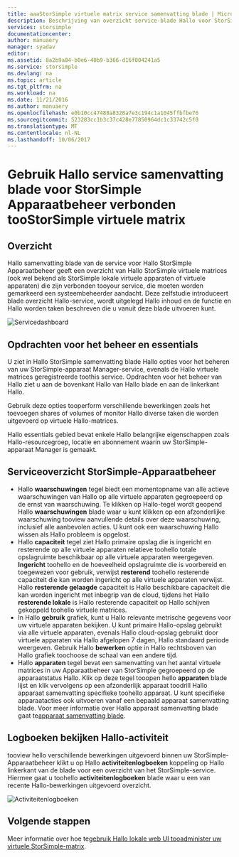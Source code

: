 ```yaml
---
title: aaaStorSimple virtuele matrix service samenvatting blade | Microsoft Docs
description: Beschrijving van overzicht service-blade Hallo voor StorSimple Apparaatbeheer en wordt uitgelegd hoe toouse het toomonitor Hallo status van uw virtuele StorSimple-matrix.
services: storsimple
documentationcenter: 
author: manuaery
manager: syadav
editor: 
ms.assetid: 8a2b9a84-b0e6-48b9-b366-d16f004241a5
ms.service: storsimple
ms.devlang: na
ms.topic: article
ms.tgt_pltfrm: na
ms.workload: na
ms.date: 11/21/2016
ms.author: manuaery
ms.openlocfilehash: e0b10cc47488a8328a7e3c194c1a1045ffbfbe76
ms.sourcegitcommit: 523283cc1b3c37c428e77850964dc1c33742c5f0
ms.translationtype: MT
ms.contentlocale: nl-NL
ms.lasthandoff: 10/06/2017
---
```

# <a name="use-hello-service-summary-blade-for-storsimple-device-manager-connected-toostorsimple-virtual-array"></a>Gebruik Hallo service samenvatting blade voor StorSimple Apparaatbeheer verbonden tooStorSimple virtuele matrix
## <a name="overview"></a>Overzicht
Hallo samenvatting blade van de service voor Hallo StorSimple Apparaatbeheer geeft een overzicht van Hallo StorSimple virtuele matrices (ook wel bekend als StorSimple lokale virtuele apparaten of virtuele apparaten) die zijn verbonden tooyour service, die moeten worden gemarkeerd een systeembeheerder aandacht. Deze zelfstudie introduceert blade overzicht Hallo-service, wordt uitgelegd Hallo inhoud en de functie en Hallo worden taken beschreven die u vanuit deze blade uitvoeren kunt.

![Servicedashboard](./media/storsimple-virtual-array-service-summary/service-blade.png)

## <a name="management-commands-and-essentials"></a>Opdrachten voor het beheer en essentials
U ziet in Hallo StorSimple samenvatting blade Hallo opties voor het beheren van uw StorSimple-apparaat Manager-service, evenals de Hallo virtuele matrices geregistreerde toothis service. Opdrachten voor het beheer van Hallo ziet u aan de bovenkant Hallo van Hallo blade en aan de linkerkant Hallo.

Gebruik deze opties tooperform verschillende bewerkingen zoals het toevoegen shares of volumes of monitor Hallo diverse taken die worden uitgevoerd op virtuele Hallo-matrices.

Hallo essentials gebied bevat enkele Hallo belangrijke eigenschappen zoals Hallo-resourcegroep, locatie en abonnement waarin uw StorSimple-apparaat Manager is gemaakt.

## <a name="storsimple-device-manager-service-summary"></a>Serviceoverzicht StorSimple-Apparaatbeheer
* Hallo **waarschuwingen** tegel biedt een momentopname van alle actieve waarschuwingen van Hallo op alle virtuele apparaten gegroepeerd op de ernst van waarschuwing. Te klikken op Hallo-tegel wordt geopend Hallo **waarschuwingen** blade waar u kunt klikken op een afzonderlijke waarschuwing tooview aanvullende details over deze waarschuwing, inclusief alle aanbevolen acties. U kunt ook een waarschuwing Hallo wissen als Hallo probleem is opgelost.
* Hallo **capaciteit** tegel ziet Hallo primaire opslag die is ingericht en resterende op alle virtuele apparaten relatieve toohello totale opslagruimte beschikbaar op alle virtuele apparaten weergegeven. **Ingericht** toohello en de hoeveelheid opslagruimte die is voorbereid en toegewezen voor gebruik, verwijst **resterend** toohello resterende capaciteit die kan worden ingericht op alle virtuele apparaten verwijst. Hallo **resterende gelaagde** capaciteit is Hallo beschikbare capaciteit die kan worden ingericht met inbegrip van de cloud, tijdens het Hallo **resterende lokale** is Hallo resterende capaciteit op Hallo schijven gekoppeld toohello virtuele matrices.
* In Hallo **gebruik** grafiek, kunt u Hallo relevante metrische gegevens voor uw virtuele apparaten bekijken. U kunt primaire Hallo-opslag gebruikt via alle virtuele apparaten, evenals Hallo cloud-opslag gebruikt door virtuele apparaten via Hallo afgelopen 7 dagen, Hallo standaard periode weergeven. Gebruik Hallo **bewerken** optie in Hallo rechtsboven van Hallo grafiek toochoose de schaal van een andere tijd.
* Hallo **apparaten** tegel bevat een samenvatting van het aantal virtuele matrices in uw Apparaatbeheer van StorSimple gegroepeerd op de apparaatstatus Hallo. Klik op deze tegel tooopen hello **apparaten** blade lijst en klik vervolgens op een afzonderlijk apparaat toodrill Hallo apparaat samenvatting specifieke toohello apparaat. U kunt specifieke apparaatacties ook uitvoeren vanaf een bepaald apparaat samenvatting blade. Voor meer informatie over Hallo apparaat samenvatting blade gaat te[apparaat samenvatting blade](storsimple-virtual-array-device-summary.md).

## <a name="view-hello-activity-logs"></a>Logboeken bekijken Hallo-activiteit
tooview hello verschillende bewerkingen uitgevoerd binnen uw StorSimple-Apparaatbeheer klikt u op Hallo **activiteitenlogboeken** koppeling op Hallo linkerkant van de blade voor een overzicht van het StorSimple-service. Hiermee gaat u toohello **activiteitenlogboeken** blade waar u een van recente Hallo-bewerkingen uitgevoerd overzicht.

![Activiteitenlogboeken](./media/storsimple-virtual-array-service-summary/activity-log.png)

## <a name="next-steps"></a>Volgende stappen
Meer informatie over hoe te[gebruik Hallo lokale web UI tooadminister uw virtuele StorSimple-matrix](storsimple-ova-web-ui-admin.md).

